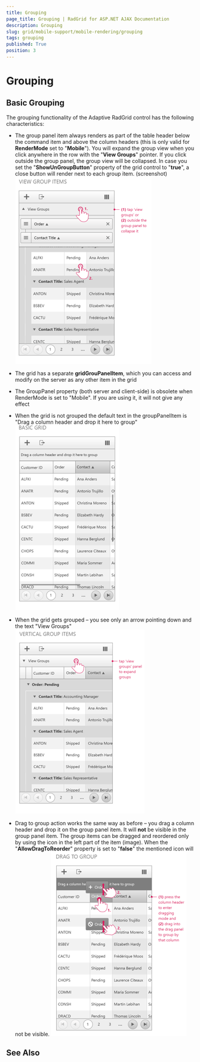 ```yaml
---
title: Grouping
page_title: Grouping | RadGrid for ASP.NET AJAX Documentation
description: Grouping
slug: grid/mobile-support/mobile-rendering/grouping
tags: grouping
published: True
position: 3
---
```


# Grouping



## Basic Grouping

The grouping functionality of the Adaptive RadGrid control has the following characteristics:

* The group panel item always renders as part of the table header below the command item and above the column headers (this is only valid for **RenderMode** set to "**Mobile**"). You will expand the group view when you click anywhere in the row with the "**View Groups**" pointer. If you click outside the group panel, the group view will be collapsed.
In case you set the "**ShowUnGroupButton**" property of the grid control to "**true**", a close button will render next to each group item.
(screenshot)![adaptive grid Grouping 4](images/adaptive_grid_Grouping4.png)

* The grid has a separate **gridGrouPanelItem**, which you can access and modify on the server as any other item in the grid

* The GroupPanel property (both server and client-side) is obsolete when RenderMode is set to "Mobile". If you are using it, it will not give any effect

* When the grid is not grouped the default text in the groupPanelItem is "Drag a column header and drop it here to group"![adaptive grid Grouping 1](images/adaptive_grid_Grouping1.png)

* When the grid gets grouped – you see only an arrow pointing down and the text "View Groups"![adaptive grid Grouping 3](images/adaptive_grid_Grouping3.png)

* Drag to group action works the same way as before – you drag a column header and drop it on the group panel item. It will **not** be visible in the group panel item. The group items can be dragged and reordered only by using the icon in the left part of the item (image). When the "**AllowDragToReorder**" property is set to "**false**" the mentioned icon will not be visible.
![adaptive grid Grouping 2](images/adaptive_grid_Grouping2.png)

## See Also
